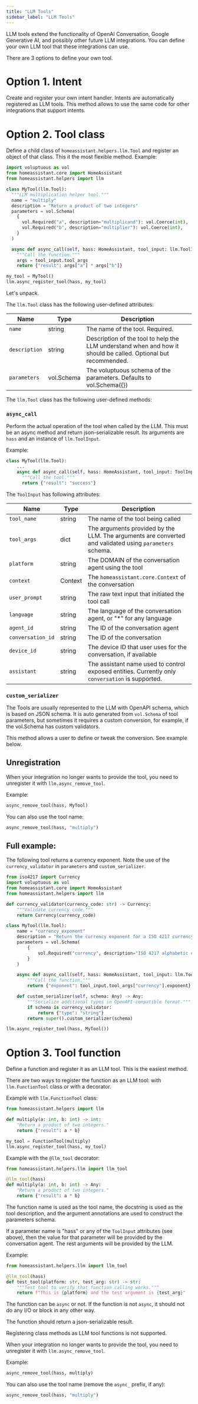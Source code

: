 ```yaml
---
title: "LLM Tools"
sidebar_label: "LLM Tools"
---
```


LLM tools extend the functionality of OpenAI Conversation, Google Generative AI, and possibly other future LLM integrations. You can define your own LLM tool that these integrations can use.

There are 3 options to define your own tool.

# Option 1. Intent

Create and register your own intent handler. Intents are automatically registered as LLM tools. This method allows to use the same code for other integrations that support intents.

# Option 2. Tool class

Define a child class of `homeassistant.helpers.llm.Tool` and register an object of that class. This it the most flexible method. Example:

```python
import voluptuous as vol
from homeassistant.core import HomeAssistant
from homeassistant.helpers import llm

class MyTool(llm.Tool):
  """LLM multiplication helper tool."""
  name = "multiply"
  description = "Return a product of two integers"
  parameters = vol.Schema(
    {
      vol.Required("a", description="multiplicand"): vol.Coerce(int),
      vol.Required("b", description="multiplier"): vol.Coerce(int),
    }
  )

  async def async_call(self, hass: HomeAssistant, tool_input: llm.ToolInput) -> Any:
    """Call the function."""
    args = tool_input.tool_args
    return {"result": args["a"] * args["b"]}

my_tool = MyTool()
llm.async_register_tool(hass, my_tool)
```

Let's unpack.

The `llm.Tool` class has the following user-defined attributes:

| Name                | Type       | Description                                                                                                    |
|---------------------|------------|----------------------------------------------------------------------------------------------------------------|
| `name`              | string     | The name of the tool. Required.                                                                                |
| `description`       | string     | Description of the tool to help the LLM understand when and how it should be called. Optional but recommended. |
| `parameters`        | vol.Schema | The voluptuous schema of the parameters. Defaults to vol.Schema({})                                            |

The `llm.Tool` class has the following user-defined methods:

### `async_call`
Perform the actual operation of the tool when called by the LLM. This must be an async method and return json-serializable result. Its arguments are `hass` and an instance of `llm.ToolInput`.

Example:
```python
class MyTool(llm.Tool):
    ...
    async def async_call(self, hass: HomeAssistant, tool_input: ToolInput) -> Any:
      """Call the tool."""
      return {"result": "success"}
```

The `ToolInput` has following attributes:

| Name              | Type    | Description                                                                                             |
|-------------------|---------|---------------------------------------------------------------------------------------------------------|
| `tool_name`       | string  | The name of the tool being called                                                                       |
| `tool_args`       | dict    | The arguments provided by the LLM. The arguments are converted and validated using `parameters` schema. |
| `platform`        | string  | The DOMAIN of the conversation agent using the tool                                                     |
| `context`         | Context | The `homeassistant.core.Context` of the conversation                                                    |
| `user_prompt`     | string  | The raw text input that initiated the tool call                                                         |
| `language`        | string  | The language of the conversation agent, or "*" for any language                                         |
| `agent_id`        | string  | The ID of the conversation agent                                                                        |
| `conversation_id` | string  | The ID of the conversation                                                                              |
| `device_id`       | string  | The device ID that user uses for the conversation, if available                                         |
| `assistant`       | string  | The assistant name used to control exposed entities. Currently only `conversation` is supported.        |

### `custom_serializer`
The Tools are usually represented to the LLM with OpenAPI schema, which is based on JSON schema.
It is auto generated from `vol.Schema` of tool parameters, but sometimes it requires a custom conversion, for example, if the vol.Schema has custom validators.

This method allows a user to define or tweak the conversion. See example below.

## Unregistration
When your integration no longer wants to provide the tool, you need to unregister it with `llm.async_remove_tool`.

Example:
```python
async_remove_tool(hass, MyTool)
```

You can also use the tool name:
```python
async_remove_tool(hass, "multiply")
```

## Full example:

The following tool returns a currency exponent. Note the use of the `currency_validator` in `parameters` and `custom_serializer`.

```python
from iso4217 import Currency
import voluptuous as vol
from homeassistant.core import HomeAssistant
from homeassistant.helpers import llm

def currency_validator(currency_code: str) -> Currency:
    """Validate currency code."""
    return Currency(currency_code)

class MyTool(llm.Tool):
    name = "currency_exponent"
    description = "Return the currency exponent for a ISO 4217 currency code"
    parameters = vol.Schema(
        {
            vol.Required("currency", description="ISO 4217 alphabetic code"): currency_validator,
        }
    )

    async def async_call(self, hass: HomeAssistant, tool_input: llm.ToolInput) -> Any:
        """Call the function."""
        return {"exponent": tool_input.tool_args["currency"].exponent}

    def custom_serializer(self, schema: Any) -> Any:
        """Serialize additional types in OpenAPI-compatible format."""
        if schema is currency_validator:
            return {"type": "string"}
        return super().custom_serializer(schema)

llm.async_register_tool(hass, MyTool())
```

# Option 3. Tool function

Define a function and register it as an LLM tool. This is the easiest method.

There are two ways to register the function as an LLM tool: with `llm.FunctionTool` class or with a decorator.

Example with `llm.FunctionTool` class:

```python
from homeassistant.helpers import llm

def multiply(a: int, b: int) -> int:
    "Return a product of two integers."
    return {"result": a * b}

my_tool = FunctionTool(multiply)
llm.async_register_tool(hass, my_tool)
```

Example with the `@llm_tool` decorator:
```python
from homeassistant.helpers.llm import llm_tool

@llm_tool(hass)
def multiply(a: int, b: int) -> Any:
    "Return a product of two integers."
    return {"result": a * b}
```

The function name is used as the tool name, the docstring is used as the tool description, and the argument annotations are used to construct the parameters schema.

If a parameter name is "hass" or any of the `ToolInput` attributes (see above), then the value for that parameter will be provided by the conversation agent. The rest arguments will be provided by the LLM.

Example:
```python
from homeassistant.helpers.llm import llm_tool

@llm_tool(hass)
def test_tool(platform: str, test_arg: str) -> str:
    """Test tool to verify that function calling works."""
    return f"This is {platform} and the test argument is {test_arg}"
```

The function can be `async` or not. If the function is not `async`, it should not do any I/O or block in any other way.

The function should return a json-serializable result.

Registering class methods as LLM tool functions is not supported.

When your integration no longer wants to provide the tool, you need to unregister it with `llm.async_remove_tool`.

Example:
```python
async_remove_tool(hass, multiply)
```

You can also use the tool name (remove the `async_` prefix, if any):
```python
async_remove_tool(hass, "multiply")
```
